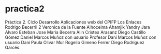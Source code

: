 # practica2
Práctica 2. CIclo Desarrollo Aplicaciones web del CPIFP Los Enlaces
Rodrigo Becerril 2
Veronica de la Fuente
Alhoceima Ahamjik
Yandry Jara
Alvaro Esteban
Jose Maria Becerra
Alin Cristea
Arasanz
Diego Castillo Gómez
Daniel Marcos Muñoz con usuario Profesor
Dani Marcos Muñoz con usuario Dani
Paula Olivar Mur
Rogelio Gimeno Ferrer
Diego Rodríguez Garcés
